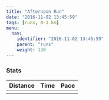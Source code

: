 ```yaml
---
title: "Afternoon Run"
date: "2016-11-02 13:45:59"
tags: [runs, 0-1 km]
menu:
  nav:
    identifier: "2016-11-02 13:45:59"
    parent: "runs"
    weight: 130
---
```


### Stats

| Distance | Time | Pace |
|----------|------|------|
||||
